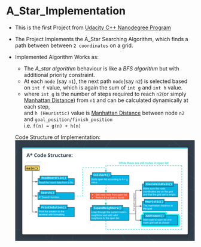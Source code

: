 # A_Star_Implementation
- This is the first Project from [Udacity C++ Nanodegree Program](https://www.udacity.com/course/c-plus-plus-nanodegree--nd213)
- The Project Implements the A_Star Searching Algorithm, which finds a path between between ```2 coordinates``` on a grid.
- Implemented Algorithm Works as:
  - The *A_star algorithm* behaviour is like a *BFS algorithm* but with additional priority constraint.
  - At each ```node``` (say ```n1```), the next path ```node```(say ```n2```) is selected based on ```int f``` value, which is again the sum of ```int g``` and ```int h``` value.
  - where ```int g``` is the number of steps required to reach ```n2```(or simply 
  [Manhattan Distance](https://www.sciencedirect.com/topics/mathematics/manhattan-distance#:~:text=The%20Manhattan%20distance%20is%20defined,which%20is%20its%20L1%2Dnorm.)) from ```n1``` and can be calculated dynamically at each step,<br>
  and ```h (Heuristic)``` value is [Manhattan Distance](https://www.sciencedirect.com/topics/mathematics/manhattan-distance#:~:text=The%20Manhattan%20distance%20is%20defined,which%20is%20its%20L1%2Dnorm.)
  between node ```n2``` and ```goal_position/finish_position```<br>
  i.e. ```f(n) = g(n) + h(n)```

  Code Structure of Implementation:
  ![cannot load](./resources/addtoopen.png "Code Structure")